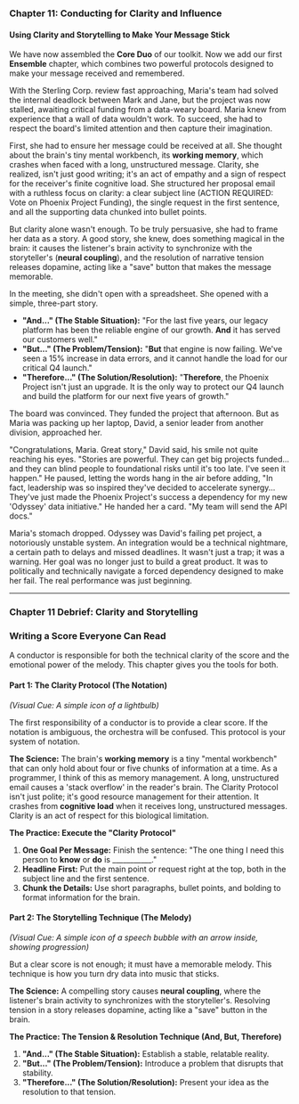 ### **Chapter 11: Conducting for Clarity and Influence**
#### Using Clarity and Storytelling to Make Your Message Stick

We have now assembled the **Core Duo** of our toolkit. Now we add our first **Ensemble** chapter, which combines two powerful protocols designed to make your message received and remembered.

With the Sterling Corp. review fast approaching, Maria's team had solved the internal deadlock between Mark and Jane, but the project was now stalled, awaiting critical funding from a data-weary board. Maria knew from experience that a wall of data wouldn't work. To succeed, she had to respect the board's limited attention and then capture their imagination.

First, she had to ensure her message could be received at all. She thought about the brain's tiny mental workbench, its **working memory**, which crashes when faced with a long, unstructured message. Clarity, she realized, isn't just good writing; it's an act of empathy and a sign of respect for the receiver's finite cognitive load. She structured her proposal email with a ruthless focus on clarity: a clear subject line (ACTION REQUIRED: Vote on Phoenix Project Funding), the single request in the first sentence, and all the supporting data chunked into bullet points.

But clarity alone wasn't enough. To be truly persuasive, she had to frame her data as a story. A good story, she knew, does something magical in the brain: it causes the listener's brain activity to synchronize with the storyteller's (**neural coupling**), and the resolution of narrative tension releases dopamine, acting like a "save" button that makes the message memorable.

In the meeting, she didn't open with a spreadsheet. She opened with a simple, three-part story.

*   **"And..." (The Stable Situation):** "For the last five years, our legacy platform has been the reliable engine of our growth. **And** it has served our customers well."
*   **"But..." (The Problem/Tension):** "**But** that engine is now failing. We've seen a 15% increase in data errors, and it cannot handle the load for our critical Q4 launch."
*   **"Therefore..." (The Solution/Resolution):** "**Therefore**, the Phoenix Project isn't just an upgrade. It is the only way to protect our Q4 launch and build the platform for our next five years of growth."

The board was convinced. They funded the project that afternoon. But as Maria was packing up her laptop, David, a senior leader from another division, approached her.

"Congratulations, Maria. Great story," David said, his smile not quite reaching his eyes. "Stories are powerful. They can get big projects funded... and they can blind people to foundational risks until it's too late. I've seen it happen." He paused, letting the words hang in the air before adding, "In fact, leadership was so inspired they've decided to accelerate synergy... They've just made the Phoenix Project's success a dependency for my new 'Odyssey' data initiative." He handed her a card. "My team will send the API docs."

Maria's stomach dropped. Odyssey was David's failing pet project, a notoriously unstable system. An integration would be a technical nightmare, a certain path to delays and missed deadlines. It wasn't just a trap; it was a warning. Her goal was no longer just to build a great product. It was to politically and technically navigate a forced dependency designed to make her fail. The real performance was just beginning.

---
### **Chapter 11 Debrief: Clarity and Storytelling**

### Writing a Score Everyone Can Read

A conductor is responsible for both the technical clarity of the score and the emotional power of the melody. This chapter gives you the tools for both.

#### **Part 1: The Clarity Protocol (The Notation)**
*(Visual Cue: A simple icon of a lightbulb)*

The first responsibility of a conductor is to provide a clear score. If the notation is ambiguous, the orchestra will be confused. This protocol is your system of notation.

**The Science:** The brain's **working memory** is a tiny "mental workbench" that can only hold about four or five chunks of information at a time. As a programmer, I think of this as memory management. A long, unstructured email causes a 'stack overflow' in the reader's brain. The Clarity Protocol isn't just polite; it's good resource management for their attention. It crashes from **cognitive load** when it receives long, unstructured messages. Clarity is an act of respect for this biological limitation.

**The Practice: Execute the "Clarity Protocol"**
1.  **One Goal Per Message:** Finish the sentence: "The one thing I need this person to **know** or **do** is ___________."
2.  **Headline First:** Put the main point or request right at the top, both in the subject line and the first sentence.
3.  **Chunk the Details:** Use short paragraphs, bullet points, and bolding to format information for the brain.

#### **Part 2: The Storytelling Technique (The Melody)**
*(Visual Cue: A simple icon of a speech bubble with an arrow inside, showing progression)*

But a clear score is not enough; it must have a memorable melody. This technique is how you turn dry data into music that sticks.

**The Science:** A compelling story causes **neural coupling**, where the listener's brain activity to synchronizes with the storyteller's. Resolving tension in a story releases dopamine, acting like a "save" button in the brain.

**The Practice: The Tension & Resolution Technique (And, But, Therefore)**
1.  **"And..." (The Stable Situation):** Establish a stable, relatable reality.
2.  **"But..." (The Problem/Tension):** Introduce a problem that disrupts that stability.
3.  **"Therefore..." (The Solution/Resolution):** Present your idea as the resolution to that tension.
      